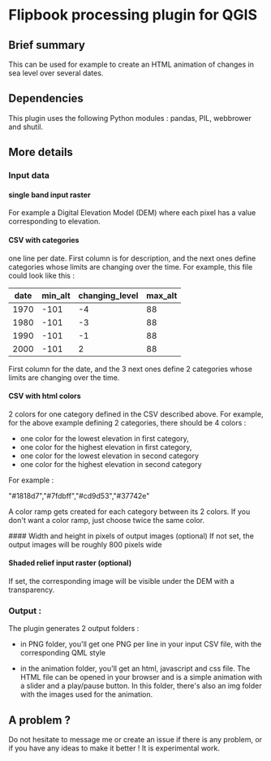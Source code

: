# Flipbook processing plugin for QGIS

## Brief summary

This can be used for example to create an HTML animation of changes in sea level over several dates.

## Dependencies

This plugin uses the following Python modules :  pandas, PIL, webbrower and shutil.

## More details

### Input data

#### single band input raster

For example a Digital Elevation Model (DEM) where each pixel has a value corresponding to elevation.

#### CSV with categories

one line per date. First column is for description, and the next ones define categories whose limits are changing over the time. For example, this file could look like this :

| date | min_alt | changing_level | max_alt |
| ---- | ------- | -------------- | ------- |
| 1970 | -101    | -4             | 88      |
| 1980 | -101    | -3             | 88      |
| 1990 | -101    | -1             | 88      |
| 2000 | -101    | 2              | 88      |

First column for the date, and the 3 next ones define 2 categories whose limits are changing over the time.

#### CSV with html colors

2 colors for one category defined in the CSV described above. For example, for the above example defining 2 categories, there should be 4 colors : 

* one color for the lowest elevation in first category,
* one color for the highest elevation in first category,
* one color for the lowest elevation in second category
* one color for the highest elevation in second category

For example : 

"#1818d7","#7fdbff","#cd9d53","#37742e"

A color ramp gets created for each category between its 2 colors. If you don't want a color ramp, just choose twice the same color.

#### Width and height in pixels of output images (optional)
If not set, the output images will be roughly 800 pixels wide

#### Shaded relief input raster (optional)

If set, the corresponding image will be visible under the DEM with a transparency.

### Output :
The plugin generates 2 output folders :
* in PNG folder, you'll get one PNG per line in your input CSV file, with the corresponding QML style

* in the animation folder, you'll get an html, javascript and css file. The HTML file can be opened in your browser and is a simple animation with a slider and a play/pause button. In this folder, there's also an img folder with the images used for the animation.
  

## A problem ?

Do not hesitate to message me or create an issue if there is any problem, or if you have any ideas to make it better ! It is experimental work.


